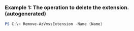 ### Example 1: The operation to delete the extension. (autogenerated)
```powershell
PS C:\> Remove-AzVmssExtension -Name {Name}
```

